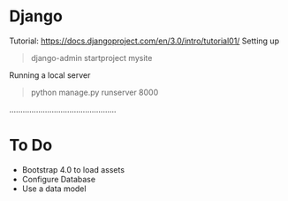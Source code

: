 # Django
Tutorial: https://docs.djangoproject.com/en/3.0/intro/tutorial01/
Setting up
> django-admin startproject mysite

Running a local server
> python manage.py runserver 8000

................................................

# To Do
- Bootstrap 4.0 to load assets
- Configure Database
- Use a data model
